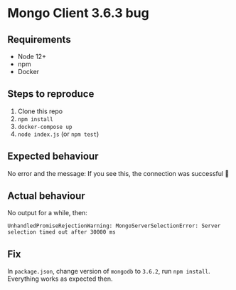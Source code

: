# Mongo Client 3.6.3 bug

## Requirements

* Node 12+
* npm
* Docker

## Steps to reproduce

1. Clone this repo
2. `npm install`
3. `docker-compose up`
4. `node index.js` (or `npm test`)

## Expected behaviour

No error and the message: If you see this, the connection was successful 🎉

## Actual behaviour

No output for a while, then:

```
UnhandledPromiseRejectionWarning: MongoServerSelectionError: Server selection timed out after 30000 ms
```

## Fix

In `package.json`, change version of `mongodb` to `3.6.2`, run `npm install`.
Everything works as expected then.
